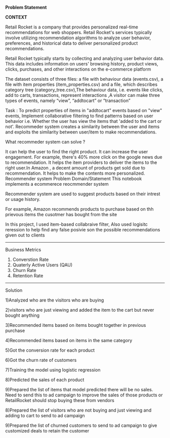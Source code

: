 **Problem Statement**

**CONTEXT**

Retail Rocket is a company that provides personalized real-time recommendations for web shoppers. Retail Rocket's services typically involve utilizing recommendation algorithms to analyze user behavior, preferences, and historical data to deliver personalized product recommendations.

Retail Rocket typically starts by collecting and analyzing user behavior data. This data includes information on users' browsing history, product views, clicks, purchases, and other interactions on the e-commerce platform

The dataset consists of three files: a file with behaviour data (events.csv), a file with item properties (item_properties.сsv) and a file, which describes category tree (category_tree.сsv),The behaviour data, i.e. events like clicks, add to carts, transactions, represent interactions ,A visitor can make three types of events, namely “view”, “addtocart” or “transaction”

Task : To predict properties of items in "addtocart" events based on "view" events, Implement collaborative filtering to find patterns based on user behavior i.e. Whether the user has view the items that 'added to the cart or not'.
Recommeder system creates a similarity between the user and items and exploits the similarity between user/item to make recommendations.

What recommeder system can solve ?

It can help the user to find the right product.
It can increase the user engagement. For example, there's 40% more click on the google news due to recommendation.
It helps the item providers to deliver the items to the right user.In Amazon , a decent amount of products get sold due to recommendation.
It helps to make the contents more personalized.
Recommender system Problem Domain/Statement
This notebook implements a ecommerece reocmmender system

Recommender system are used to suggest products based on their intrest or usage history.

For example, Amazon recommends products to purchase based on thh prievous items the cusotmer has bought from the site

In this project, I used item-based collabraive filter, Also used logisitc reression to help find any false posivie son the possible recommendations given out to clients

*****************************************************************************************************************************************************************************************
Business Metrics 
1) Converstion Rate
2) Quaterly Active Users (QAU)
3) Churn Rate
4) Retention Rate

   
*****************************************************************************************************************************************************************************************
Solution

1)Analyzed who are the visitors who are buying 

2)visitors who are just viewing and added the item to the cart but never bought anything

3)Recommended items based on items bought together in previous purchase

4)Recommended items based on items in the same category

5)Got the conversion rate for each product

6)Got the churn rate of customers

7)Training the model using logistic regression

8)Predicted the sales of each product

9)Prepared the list of items that model predicted there will be no sales. Need to send this to ad campaign to improve the sales of those products or RetailRocket should stop buying these from vendors

8)Prepared the list of visitors who are not buying and just viewing and adding to cart to send to ad campaign

9)Prepared the list of churned customers to send to ad campaign to give customized deals to retain the customer
